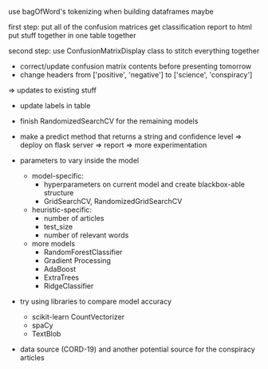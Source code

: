 use bagOfWord's tokenizing when building dataframes maybe

first step: put all of the confusion matrices
get classification report to html
put stuff together in one table together

second step: use ConfusionMatrixDisplay class to stitch everything together

- correct/update confusion matrix contents before presenting tomorrow
- change headers from ['positive', 'negative'] to ['science', 'conspiracy']
 

=> updates to existing stuff
- update labels in table
- finish RandomizedSearchCV for the remaining models 
- make a predict method that returns a string and confidence level
=> deploy on flask server
=> report 
=> more experimentation

- parameters to vary inside the model
    - model-specific: 
        - hyperparameters on current model and create blackbox-able structure
        - GridSearchCV, RandomizedGridSearchCV
    - heuristic-specific: 
        - number of articles
        - test_size
        - number of relevant words
    - more models
        - RandomForestClassifier
        - Gradient Processing
        - AdaBoost
        - ExtraTrees 
        - RidgeClassifier 
- try using libraries to compare model accuracy
    - scikit-learn CountVectorizer
    - spaCy
    - TextBlob 
- data source (CORD-19) and another potential source for the conspiracy articles
